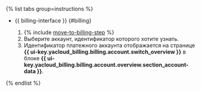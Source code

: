 {% list tabs group=instructions %}

- {{ billing-interface }} {#billing}

  1. {% include [move-to-billing-step](../../billing/_includes/move-to-billing-step.md) %}
  1. Выберите аккаунт, идентификатор которого хотите узнать.
  1. Идентификатор платежного аккаунта отображается на странице **{{ ui-key.yacloud_billing.billing.account.switch_overview }}** в блоке **{{ ui-key.yacloud_billing.billing.account.overview.section_account-data }}**.

{% endlist %}

